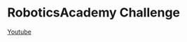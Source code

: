 # RoboticsAcademy Challenge

[Youtube](https://www.youtube.com/playlist?list=PL6Patm-GcgSnJL95vsNU75SV6wJ3Ips4W)